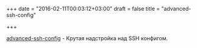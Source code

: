 +++
date = "2016-02-11T00:03:12+03:00"
draft = false
title = "advanced-ssh-config"

+++

<p><a href="https://github.com/moul/advanced-ssh-config">advanced-ssh-config</a>&nbsp;- Крутая надстройка над SSH конфигом.</p>

